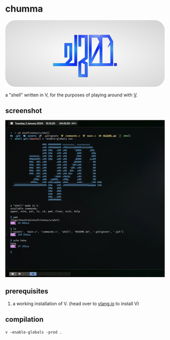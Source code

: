 # chumma

![logo](assets/logo.webp)

a "shell" written in V, for the purposes of playing around with [V](https://vlang.io).

## screenshot

![logo](assets/screenshot.webp)

## prerequisites

1. a working installation of V. (head over to [vlang.io](https://vlang.io) to install V)

## compilation

`v -enable-globals -prod .`
